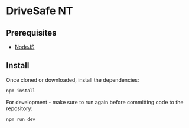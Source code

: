 # DriveSafe NT

## Prerequisites ##

* [NodeJS](https://nodejs.org/en/download/)

## Install ##

Once cloned or downloaded, install the dependencies:

```bash
npm install
```

For development - make sure to run again before committing code to the repository:

```bash
npm run dev
```